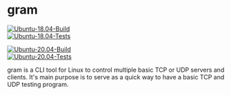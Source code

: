 # gram

[![Ubuntu-18.04-Build](https://github.com/luv4bytes/gram/actions/workflows/Ubuntu-18.04-Build.yml/badge.svg)](https://github.com/luv4bytes/gram/actions/workflows/Ubuntu-18.04-Build.yml)   
[![Ubuntu-18.04-Tests](https://github.com/luv4bytes/gram/actions/workflows/Ubuntu-18.04-Tests.yml/badge.svg)](https://github.com/luv4bytes/gram/actions/workflows/Ubuntu-18.04-Tests.yml)

[![Ubuntu-20.04-Build](https://github.com/luv4bytes/gram/actions/workflows/Ubuntu-20.04-Build.yml/badge.svg)](https://github.com/luv4bytes/gram/actions/workflows/Ubuntu-20.04-Build.yml)   
[![Ubuntu-20.04-Tests](https://github.com/luv4bytes/gram/actions/workflows/Ubuntu-20.04-Tests.yml/badge.svg)](https://github.com/luv4bytes/gram/actions/workflows/Ubuntu-20.04-Tests.yml)

gram is a CLI tool for Linux to control multiple basic TCP or UDP servers and clients. 
It's main purpose is to serve as a quick way to have a basic TCP and UDP testing program.
<br><br>
